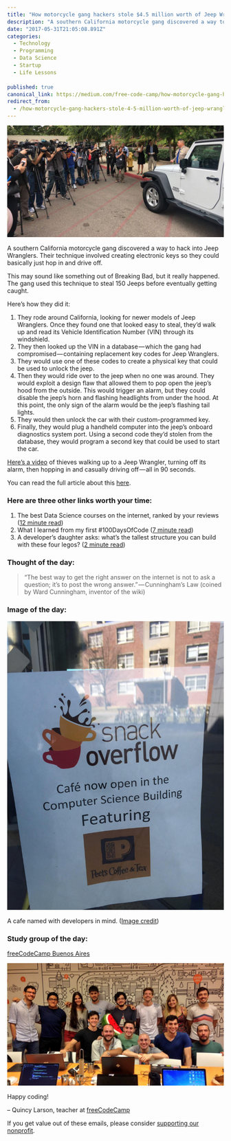 ```yaml
---
title: "How motorcycle gang hackers stole $4.5 million worth of Jeep Wranglers"
description: "A southern California motorcycle gang discovered a way to hack into Jeep Wranglers. Their technique involved creating electronic keys so they could basically just hop in and drive off. This may sound…"
date: "2017-05-31T21:05:08.891Z"
categories: 
  - Technology
  - Programming
  - Data Science
  - Startup
  - Life Lessons

published: true
canonical_link: https://medium.com/free-code-camp/how-motorcycle-gang-hackers-stole-4-5-million-worth-of-jeep-wranglers-464cfc4ec268
redirect_from:
  - /how-motorcycle-gang-hackers-stole-4-5-million-worth-of-jeep-wranglers-464cfc4ec268
---
```


![A California Highway Patrol officer gives a public demonstration of the hack. Photo by Artie Ojeda.](./asset-1.jpeg)

A southern California motorcycle gang discovered a way to hack into Jeep Wranglers. Their technique involved creating electronic keys so they could basically just hop in and drive off.

This may sound like something out of Breaking Bad, but it really happened. The gang used this technique to steal 150 Jeeps before eventually getting caught.

Here’s how they did it:

1.  They rode around California, looking for newer models of Jeep Wranglers. Once they found one that looked easy to steal, they’d walk up and read its Vehicle Identification Number (VIN) through its windshield.
2.  They then looked up the VIN in a database — which the gang had compromised — containing replacement key codes for Jeep Wranglers.
3.  They would use one of these codes to create a physical key that could be used to unlock the jeep.
4.  Then they would ride over to the jeep when no one was around. They would exploit a design flaw that allowed them to pop open the jeep’s hood from the outside. This would trigger an alarm, but they could disable the jeep’s horn and flashing headlights from under the hood. At this point, the only sign of the alarm would be the jeep’s flashing tail lights.
5.  They would then unlock the car with their custom-programmed key.
6.  Finally, they would plug a handheld computer into the jeep’s onboard diagnostics system port. Using a second code they’d stolen from the database, they would program a second key that could be used to start the car.

[Here’s a video](https://fcc.im/2qC3NFZ) of thieves walking up to a Jeep Wrangler, turning off its alarm, then hopping in and casually driving off — all in 90 seconds.

You can read the full article about this [here](https://fcc.im/2rlkCpE).

### Here are three other links worth your time:

1.  The best Data Science courses on the internet, ranked by your reviews ([12 minute read](https://fcc.im/2qCenMW))
2.  What I learned from my first #100DaysOfCode ([7 minute read](https://fcc.im/2rloKpL))
3.  A developer’s daughter asks: what’s the tallest structure you can build with these four legos? ([2 minute read](https://fcc.im/2rqfxyl))

### Thought of the day:

> “The best way to get the right answer on the internet is not to ask a question; it’s to post the wrong answer.” — Cunningham’s Law (coined by Ward Cunningham, inventor of the wiki)

### Image of the day:

![](./asset-2.jpeg)

A cafe named with developers in mind. ([Image credit](https://www.reddit.com/r/ProgrammerHumor/comments/6ea670/new_cafesnack_bar_that_opened_up_in_my_schools/))

### Study group of the day:

[freeCodeCamp Buenos Aires](https://fcc.im/2sofcJT)

![](./asset-3.jpeg)

Happy coding!

– Quincy Larson, teacher at [freeCodeCamp](http://bit.ly/2j7Q1dN)

If you get value out of these emails, please consider [supporting our nonprofit](http://bit.ly/donate-to-fcc).

